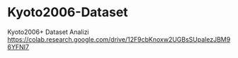 # Kyoto2006-Dataset
Kyoto2006+ Dataset Analizi
https://colab.research.google.com/drive/12F9cbKnoxw2UGBsSUpalezJBM96YFNI7
